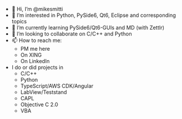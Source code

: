 - 👋 Hi, I’m @mikesmitti
- 👀 I’m interested in Python, PySide6, Qt6, Eclipse and corresponding topics
- 🌱 I’m currently learning PySide6/Qt6-GUIs and MD (with Zettlr)
- 💞️ I’m looking to collaborate on C/C++ and Python
- 📫 How to reach me:
  + PM me here
  + On XING
  + On LinkedIn
- I do or did projects in
  + C/C++
  + Python
  + TypeScript/AWS CDK/Angular
  + LabView/Teststand
  + CAPL
  + Objective C 2.0
  + VBA

<!---
mikesmitti/mikesmitti is a ✨ special ✨ repository because its `README.md` (this file) appears on your GitHub profile.
You can click the Preview link to take a look at your changes.
--->
